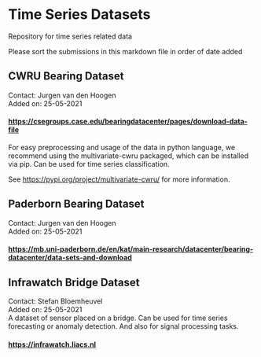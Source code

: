 # Time Series Datasets
Repository for time series related data

Please sort the submissions in this markdown file in order of date added


## CWRU Bearing Dataset 
Contact: Jurgen van den Hoogen  
Added on: 25-05-2021  
#### https://csegroups.case.edu/bearingdatacenter/pages/download-data-file
For easy preprocessing and usage of the data in python language, we recommend using the multivariate-cwru packaged, which can be installed via pip.
Can be used for time series classification.

See https://pypi.org/project/multivariate-cwru/ for more information.


## Paderborn Bearing Dataset 
Contact: Jurgen van den Hoogen  
Added on: 25-05-2021  
#### https://mb.uni-paderborn.de/en/kat/main-research/datacenter/bearing-datacenter/data-sets-and-download



## Infrawatch Bridge Dataset
Contact: Stefan Bloemheuvel  
Added on: 25-05-2021  
A dataset of sensor placed on a bridge. Can be used for time series forecasting or anomaly detection. And also for signal processing tasks.
#### https://infrawatch.liacs.nl
